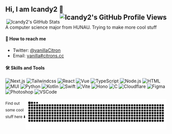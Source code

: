 ## Hi, I am lcandy2 👋 <img align="right" align="center" src="https://komarev.com/ghpvc/?username=lcandy2" alt="lcandy2's GitHub Profile Views" />

<!-- Github Readme Stats Image, Thanks to @anuraghazra -->
<picture>
  <source
    srcset="https://github-readme-stats.vercel.app/api?username=lcandy2&show_icons=true&theme=dark&hide_rank=true&hide_title=true"
    media="(prefers-color-scheme: dark)"
  />
  <source
    srcset="https://github-readme-stats.vercel.app/api?username=lcandy2&show_icons=true&hide_rank=true&hide_title=true"
    media="(prefers-color-scheme: light), (prefers-color-scheme: no-preference)"
  />
  <img align="right" src="https://github-readme-stats.vercel.app/api?username=lcandy2&show_icons=true&hide_rank=true&hide_title=true" alt="lcandy2's GitHub Stats" />
</picture>

A computer science major from HUNAU. Trying to make more cool stuff

<!--
**lcandy2/lcandy2** is a ✨ _special_ ✨ repository because its `README.md` (this file) appears on your GitHub profile.

Here are some ideas to get you started:

- 🔭 I’m currently working on ...
- 🌱 I’m currently learning ...
- 👯 I’m looking to collaborate on ...
- 🤔 I’m looking for help with ...
- 💬 Ask me about ...
- 📫 How to reach me: ...
- 😄 Pronouns: ...
- ⚡ Fun fact: ...
-->

#### 📮 How to reach me
- Twitter: [@vanillaCitron](https://twitter.com/vanillaCitron)
- Email: [vanilla#citrons.cc](mailto:vanilla@citrons.cc)

#### 🛠️ Skills and Tools
<!-- Service Logos by Sawaratsuki
https://github.com/SAWARATSUKI/ServiceLogos -->
<p>
<img height="48" alt="Next.js" src="https://assets.vercel.com/image/upload/v1714730590/front/nextjs/uwu/next-uwu-logo.png">
<img height="48" alt="Tailwindcss" src="https://raw.githubusercontent.com/SAWARATSUKI/KawaiiLogos/main/tailwind%20css/Tailwindcss.png">
<img height="48" alt="React" src="https://react.dev/images/uwu.png">
<img height="48" alt="Vue" src="https://vuejs.org/logo-uwu.png">
<img height="48" alt="TypeScript" src="https://raw.githubusercontent.com/SAWARATSUKI/KawaiiLogos/main/TypeScript/TypeScript.png">
<img height="48" alt="Node.js" src="https://raw.githubusercontent.com/SAWARATSUKI/KawaiiLogos/main/Node.js/Node.js.png">
<img height="48" alt="HTML" src="https://github.com/lcandy2/lcandy2/assets/45784494/e98b5aa7-2d8d-4825-8632-70a6673e05b2">
<img height="48" alt="MUI" src="https://github.com/lcandy2/lcandy2/assets/45784494/7feaa149-0951-464f-ac66-3a235a2e80b5">
<img height="48" alt="Python" src="https://github.com/lcandy2/lcandy2/assets/45784494/ed74f429-65a6-4a88-85c9-d46e31245c68">
<img height="48" alt="Kotlin" src="https://raw.githubusercontent.com/SAWARATSUKI/KawaiiLogos/main/Kotlin/Kotlin.png">
<img height="48" alt="Swift" src="https://github.com/lcandy2/lcandy2/assets/45784494/443943a5-df47-4d88-a4a7-9d6ff7d6c957">
<img height="48" alt="Vite" src="https://github.com/lcandy2/lcandy2/assets/45784494/99f46007-661f-43b8-a2e6-a966278a9e4c">
<img height="48" alt="Hono" src="https://github.com/lcandy2/lcandy2/assets/45784494/8623620d-3925-494e-b6cd-0c8d3c2522e5">
<img height="48" alt="C" src="https://github.com/lcandy2/lcandy2/assets/45784494/e499bb1f-a760-4ef7-b02c-38f1a75dc4b8">
<!-- <img height="48" alt="C++" src="https://github.com/lcandy2/lcandy2/assets/45784494/a5949d66-5ab7-42bd-9220-6ae9862d1e4c"> -->
<!-- <img height="48" alt="Clion" src="https://github.com/lcandy2/lcandy2/assets/45784494/84fd29fa-61f4-4b12-9aa0-61262d085015"> -->
<img height="48" alt="Cloudflare" src="https://github.com/lcandy2/lcandy2/assets/45784494/70340238-1a37-451c-94b1-e4afb7ae2449">
<img height="48" alt="Figma" src="https://github.com/lcandy2/lcandy2/assets/45784494/bf256735-49ed-45ae-8453-171fca7e5fea">
<img height="48" alt="Photoshop" src="https://github.com/lcandy2/lcandy2/assets/45784494/69bd5e40-c019-4dd9-bfe7-e1ace3ff866e">
<img height="48" alt="VSCode" src="https://github.com/lcandy2/lcandy2/assets/45784494/f0d35ab8-ec0a-4c40-b3c1-1d3216400221">
</p>

<!-- Snake Game Image, codes from @ann61c -->
<picture>
  <source media="(prefers-color-scheme: dark)" srcset="https://raw.githubusercontent.com/lcandy2/lcandy2/snake-game/github-contribution-grid-snake-dark.svg">
  <source media="(prefers-color-scheme: light)" srcset="https://raw.githubusercontent.com/lcandy2/lcandy2/snake-game/github-contribution-grid-snake.svg">
  <img height="96" align="right" alt="github contribution grid snake animation" src="https://raw.githubusercontent.com/lcandy2/lcandy2/snake-game/github-contribution-grid-snake.svg">
</picture>

<sub>Find out some cool stuff here ⬇️</sub>
